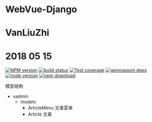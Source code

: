 # WebVue-Django
# VanLiuZhi
# 2018 05 15
[![NPM version][npm-image]][npm-url]
[![build status][travis-image]][travis-url]
[![Test coverage][coveralls-image]][coveralls-url]
[![gemnasium deps][gemnasium-image]][gemnasium-url]
[![node version][node-image]][node-url]
[![npm download][download-image]][download-url]

[npm-image]: http://img.shields.io/npm/v/async-validator.svg?style=flat-square
[npm-url]: http://npmjs.org/package/async-validator
[travis-image]: https://img.shields.io/travis/yiminghe/async-validator.svg?style=flat-square
[travis-url]: https://travis-ci.org/yiminghe/async-validator
[coveralls-image]: https://img.shields.io/coveralls/yiminghe/async-validator.svg?style=flat-square
[coveralls-url]: https://coveralls.io/r/yiminghe/async-validator?branch=master
[gemnasium-image]: http://img.shields.io/gemnasium/yiminghe/async-validator.svg?style=flat-square
[gemnasium-url]: https://gemnasium.com/yiminghe/async-validator
[node-image]: https://img.shields.io/badge/node.js-%3E=4.0.0-green.svg?style=flat-square
[node-url]: http://nodejs.org/download/
[download-image]: https://img.shields.io/npm/dm/async-validator.svg?style=flat-square
[download-url]: https://npmjs.org/package/async-validator
模型结构
- vadmin
  - models
    - ArticleMenu 文章菜单
    - Article 文章
                